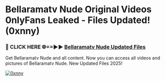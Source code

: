 # Bellaramatv Nude Original Videos 0nlyFans Leaked - Files Updated! (0xnny)

<h3>🔴 CLICK HERE 🌐==►► <a href="https://tinyurl.com/52m3yx9h" rel="nofollow">Bellaramatv Nude Updated Files</a></h3>

Get Bellaramatv Nude and all content. Now you can access all videos and pictures of Bellaramatv Nude. New Updated Files 2025!

[![0xnny](https://i.imgur.com/TnHtlc8.gif)](https://tinyurl.com/52m3yx9h)
